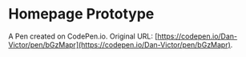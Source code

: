 # Homepage Prototype

A Pen created on CodePen.io. Original URL: [https://codepen.io/Dan-Victor/pen/bGzMapr](https://codepen.io/Dan-Victor/pen/bGzMapr).

